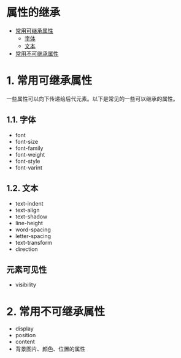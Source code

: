 # 属性的继承

- [常用可继承属性](#1-常用可继承属性)
  - [字体](#11-字体)
  - [文本](#12-文本)
- [常用不可继承属性](#2-常用不可继承属性)


# 1. 常用可继承属性
一些属性可以向下传递给后代元素。以下是常见的一些可以继承的属性。

## 1.1. 字体
- font
- font-size
- font-family
- font-weight
- font-style
- font-varint

## 1.2. 文本
- text-indent
- text-align
- text-shadow
- line-height
- word-spacing
- letter-spacing
- text-transform
- direction

## 元素可见性
- visibility


# 2. 常用不可继承属性
- display
- position
- content
- 背景图片、颜色、位置的属性
